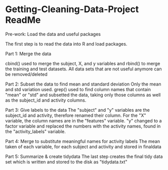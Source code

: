 # Getting-Cleaning-Data-Project ReadMe

Pre-work: Load the data and useful packages 

The first step is to read the data into R and load packages. 

Part 1: Merge the data

cbind() used to merge the subject, X, and y variables and rbind() to merge the training and test datasets. 
All data sets that are not useful anymore can be removed/deleted

Part 2: Subset the data to find mean and standard deviation
Only the mean and std variation used. grep() used to find column names that contain "mean" or "std" and  subsetted the data, taking only those columns as well as the subject_id and activity columns. 

Part 3: Give labels to the data
The "subject" and "y" variables are the subject_id and activity, therefore renamed their column. For the "X" variable, the column names are in the "features" variable.
"y" changed to a factor variable and replaced the numbers with the activity names, found in the "activity_labels" variable. 

Part 4: Merge to substitute meaningful names for activity labels
The mean taken of each variable, for each subject and activity and stored in finaldata

Part 5: Summarize & create tidydata
The last step creates the final tidy data set which is written and stored to the disk as "tidydata.txt"
